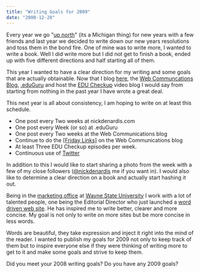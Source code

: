 ```yaml
---
title: "Writing Goals for 2009"
date: "2008-12-28"
---
```


Every year we go "[up north](http://flickr.com/photos/dorkstyle/tags/upnorth/)" (its a Michigan thing) for new years with a few friends and last year we decided to write down our new years resolutions and toss them in the bond fire. One of mine was to write more, I wanted to write a book. Well I did write more but I did not get to finish a book, ended up with five different directions and half starting all of them.

This year I wanted to have a clear direction for my writing and some goals that are actually obtainable. Now that I blog [here](http://nickdenardis.com), the [Web Communcations Blog](http://wcs.wayne.edu/blog/), [.eduGuru](http://doteduguru.com/) and host the [EDU Checkup](http://educheckup.com) video blog I would say from starting from nothing in the past year I have wrote a great deal.

This next year is all about consistency, I am hoping to write on at least this schedule.

- One post every Two weeks at nickdenardis.com
- One post every Week (or so) at .eduGuru
- One post every Two weeks at the Web Communications blog
- Continue to do the [\[Friday Links\]](http://wcs.wayne.edu/blog/category/links/) on the Web Communications blog
- At least Three EDU Checkup episodes per week.
- Continuous use of [Twitter](http://twitter.com/nickdenardis)

In addition to this I would like to start sharing a photo from the week with a few of my close followers ([@nickdenardis](http://twitter.com/nickdenardis) me if you want in). I would also like to determine a clear direction on a book and actually start hashing it out.

Being in the [marketing office](http://mac.wayne.edu/) at [Wayne State University](http://wayne.edu/) I work with a lot of talented people, one being the Editorial Director who just launched a [word driven web site](http://wordwarriors.wayne.edu/). He has inspired me to write better, clearer and more concise. My goal is not only to write on more sites but be more concise in less words.

Words are beautiful, they take expression and inject it right into the mind of the reader. I wanted to publish my goals for 2009 not only to keep track of them but to inspire everyone else if they were thinking of writing more to get to it and make some goals and strive to keep them.

Did you meet your 2008 writing goals? Do you have any 2009 goals?
